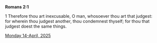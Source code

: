 **Romans 2:1**

1 Therefore thou art inexcusable, O man, whosoever thou art that judgest: for wherein thou judgest another, thou condemnest thyself; for thou that judgest doest the same things.

[Monday 14-April, 2025](https://getbible.life/kjv/Romans/2/1)
